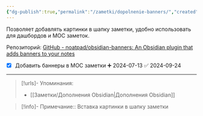 ```yaml
---
{"dg-publish":true,"permalink":"/zametki/dopolnenie-banners/","created":"2024-07-13 14:57","updated":"2024-09-23T22:44:28+03:00"}
---
```


Позволяет добавлять картинки в шапку заметки, удобно использовать для дашбордов и MOC заметок.

Репозиторий: [GitHub - noatpad/obsidian-banners: An Obsidian plugin that adds banners to your notes](https://github.com/noatpad/obsidian-banners)

- [x] Добавить баннеры в МОС заметки ➕ 2024-07-13 ✅ 2024-09-24

---
> [!urls]- Упоминания:
> - [[Заметки/Дополнения Obsidian\|Дополнения Obsidian]]

> [!info]-
> Примечание:: Вставка картинки в шапку заметки